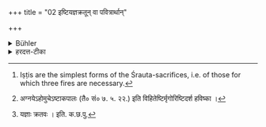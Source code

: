 +++
title = "02 इष्टियज्ञक्रतून् वा पवित्रार्थान्"

+++

<details><summary>Bühler</summary>

2. Or he may perform Iṣṭis and Soma-sacrifices for the sake of purifying himself (from his sins), [^2] 


[^2]:  Iṣṭis are the simplest forms of the Śrauta-sacrifices, i.e. of those for which three fires are necessary.
</details>

<details><summary>हरदत्त-टीका</summary>

## सूत्रम्
इष्टियज्ञक्रतून्वा पवित्रार्थानाहरेत् ॥ २ ॥  
### टिप्पनी
पवित्रार्थाः शुद्ध्यर्थाः [^३]मृगाराद्या इष्टयः । [^४]यज्ञक्रतवः सोमयागा अग्निष्टोमादयः । तान्येतानि षट् प्रायश्चित्तानि एनस्सु गुरुषु गुरूणि, लघुषु लघूनि ॥ २॥  

[^३]:

    अग्नयेऽहोमुचेऽष्टाकपालः (तै० सं० ७. ५. २२.) इति विहितेष्टिर्मृगोरिष्टिदर्श हविष्का ।  

[^४]:

    यज्ञाः क्रतवः । इति. क.छ.पु.
</details>
